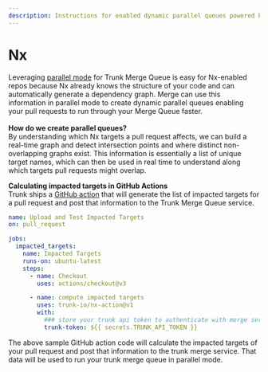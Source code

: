 ```yaml
---
description: Instructions for enabled dynamic parallel queues powered by your Nx graph
---
```


# Nx

Leveraging [parallel mode](../../merge-queue/#single-mode-vs.-parallel-mode) for Trunk Merge Queue is easy for Nx-enabled repos because Nx already knows the structure of your code and can automatically generate a dependency graph. Merge can use this information in parallel mode to create dynamic parallel queues enabling your pull requests to run through your Merge Queue faster.\
\
**How do we create parallel queues?**\
By understanding which Nx targets a pull request affects, we can build a real-time graph and detect intersection points and where distinct non-overlapping graphs exist. This information is essentially a list of unique target names, which can then be used in real time to understand along which targets pull requests might overlap.

**Calculating impacted targets in GitHub Actions**\
Trunk ships a [GitHub action](https://github.com/trunk-io/nx-action) that will generate the list of impacted targets for a pull request and post that information to the Trunk Merge Queue service.

```yaml
name: Upload and Test Impacted Targets
on: pull_request

jobs:
  impacted_targets:
    name: Impacted Targets
    runs-on: ubuntu-latest
    steps:
      - name: Checkout
        uses: actions/checkout@v3

      - name: compute impacted targets
        uses: trunk-io/nx-action@v1
        with:
          ### store your trunk api token to authenticate with merge service
          trunk-token: ${{ secrets.TRUNK_API_TOKEN }}
```

The above sample GitHub action code will calculate the impacted targets of your pull request and post that information to the trunk merge service. That data will be used to run your trunk merge queue in parallel mode.
